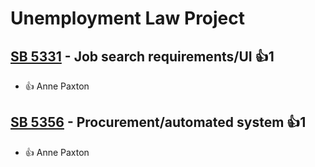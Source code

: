 # Unemployment Law Project

## [SB 5331](/bill/2023-24/sb/5331/) - Job search requirements/UI 👍1  
* 👍 Anne Paxton

## [SB 5356](/bill/2023-24/sb/5356/) - Procurement/automated system 👍1  
* 👍 Anne Paxton